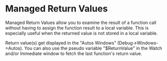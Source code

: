 # Managed Return Values

Managed Return Values allow you to examine the result of a function call without
having to assign the function result to a local variable. This is especially
useful when the returned value is not stored in a local variable.

Return value(s) get displayed in the "Autos Windows" (Debug->Windows->Autos).
You can also use the pseudo variable "$ReturnValue" in the Watch and/or
Immediate window to fetch the last function's return value.
